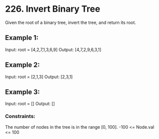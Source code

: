 # 226. Invert Binary Tree

Given the root of a binary tree, invert the tree, and return its root.

## Example 1:

Input: root = [4,2,7,1,3,6,9]
Output: [4,7,2,9,6,3,1]


## Example 2:

Input: root = [2,1,3]
Output: [2,3,1]


## Example 3:

Input: root = []
Output: []
 

### Constraints:

The number of nodes in the tree is in the range [0, 100].
-100 <= Node.val <= 100